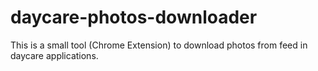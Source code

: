 # daycare-photos-downloader
This is a small tool (Chrome Extension) to download photos from feed in daycare applications.
